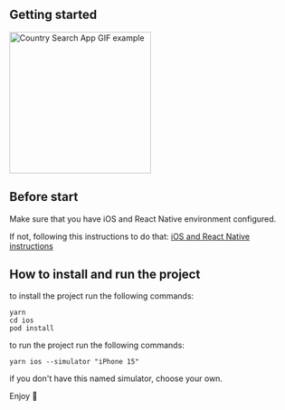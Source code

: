 ## Getting started 

<!-- ![Example](giphy.gif) -->

<img src="giphy.gif" alt="Country Search App GIF example" width="250"/>


## Before start 

Make sure that you have iOS and React Native environment configured. 

If not, following this instructions to do that: [iOS and React Native instructions](https://reactnative.dev/docs/environment-setup?os=macos&platform=ios)

## How to install and run the project

to install the project run the following commands:

```
yarn 
cd ios
pod install 
```

to run the project run the following commands: 

```
yarn ios --simulator "iPhone 15"
```

if you don't have this named simulator, choose your own.

Enjoy 🎉



